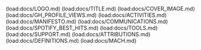(load:docs/LOGO.md)
(load:docs/TITLE.md)
(load:docs/COVER_IMAGE.md)
(load:docs/GH_PROFILE_VIEWS.md)
(load:docs/ACTIVITIES.md)
(load:docs/MANIFESTO.md)
(load:docs/COMMUNICATIONS.md)
(load:docs/SPOTIFY_BEST_HITS.md)
(load:docs/TOOLS.md)
(load:docs/SUPPORT.md)
(load:docs/ATTRIBUTIONS.md)
(load:docs/DEFINITIONS.md)
(load:docs/MACH.md)